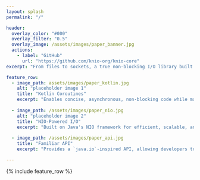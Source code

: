 ```yaml
---
layout: splash
permalink: "/"

header:
  overlay_color: "#000"
  overlay_filter: "0.5"
  overlay_image: /assets/images/paper_banner.jpg
  actions:
    - label: "GitHub"
      url: "https://github.com/knio-org/knio-core"
excerpt: "From files to sockets, a true non-blocking I/O library built with Kotlin Coroutines and NIO — offering an efficient, readable, and user-friendly `java.io`-like API."

feature_row:
  - image_path: assets/images/paper_kotlin.jpg
    alt: "placeholder image 1"
    title: "Kotlin Coroutines"
    excerpt: "Enables concise, asynchronous, non-blocking code while maintaining the readability and maintainability of sequential programming."
    
  - image_path: /assets/images/paper_nio.jpg
    alt: "placeholder image 2"
    title: "NIO-Powered I/O"
    excerpt: "Built on Java's NIO framework for efficient, scalable, and truly non-blocking I/O operations."
    
  - image_path: /assets/images/paper_api.jpg
    title: "Familiar API"
    excerpt: "Provides a `java.io`-inspired API, allowing developers to modernize existing codebases effortlessly with minimal to no learning curve."

---
```



{% include feature_row %}
